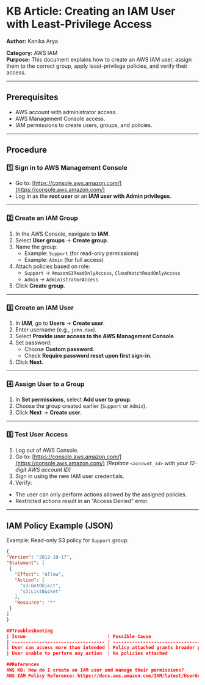 # KB Article: Creating an IAM User with Least-Privilege Access

**Author:** Kanika Arya  
 
**Category:** AWS IAM  
**Purpose:** This document explains how to create an AWS IAM user, assign them to the correct group, apply least-privilege policies, and verify their access.

---

## Prerequisites
- AWS account with administrator access.
- AWS Management Console access.
- IAM permissions to create users, groups, and policies.

---

## Procedure

### 1️⃣ Sign in to AWS Management Console
- Go to: [https://console.aws.amazon.com/](https://console.aws.amazon.com/)  
- Log in as the **root user** or an **IAM user with Admin privileges**.

---

### 2️⃣ Create an IAM Group
1. In the AWS Console, navigate to **IAM**.
2. Select **User groups** → **Create group**.
3. Name the group:  
   - Example: `Support` (for read-only permissions)  
   - Example: `Admin` (for full access)  
4. Attach policies based on role:
   - `Support` → `AmazonS3ReadOnlyAccess`, `CloudWatchReadOnlyAccess`
   - `Admin` → `AdministratorAccess`
5. Click **Create group**.

---

### 3️⃣ Create an IAM User
1. In **IAM**, go to **Users** → **Create user**.
2. Enter username (e.g., `john.doe`).
3. Select **Provide user access to the AWS Management Console**.
4. Set password:  
   - Choose **Custom password**.  
   - Check **Require password reset upon first sign-in**.
5. Click **Next**.

---

### 4️⃣ Assign User to a Group
1. In **Set permissions**, select **Add user to group**.
2. Choose the group created earlier (`Support` or `Admin`).
3. Click **Next** → **Create user**.

---

### 5️⃣ Test User Access
1. Log out of AWS Console.
2. Go to: [https://console.aws.amazon.com/](https://console.aws.amazon.com/)
    *(Replace `<account_id>` with your 12-digit AWS account ID)*
3. Sign in using the new IAM user credentials.
4. Verify:
- The user can only perform actions allowed by the assigned policies.
- Restricted actions result in an “Access Denied” error.

---

## IAM Policy Example (JSON)

Example: Read-only S3 policy for `Support` group:

```json
{
"Version": "2012-10-17",
"Statement": [
 {
   "Effect": "Allow",
   "Action": [
     "s3:GetObject",
     "s3:ListBucket"
   ],
   "Resource": "*"
 }
]
}

##Troubleshooting
| Issue                              | Possible Cause                             | Solution                                     |
| ---------------------------------- | ------------------------------------------ | -------------------------------------------- |     |
| User can access more than intended | Policy attached grants broader permissions | Review policies and adjust actions/resources |
| User unable to perform any action  | No policies attached                       | Attach correct group or policy               |

##References
AWS KB: How do I create an IAM user and manage their permissions?
AWS IAM Policy Reference: https://docs.aws.amazon.com/IAM/latest/UserGuide/access_policies.html

